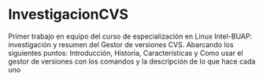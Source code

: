 # InvestigacionCVS
Primer trabajo en equipo del curso de especialización en Linux Intel-BUAP: investigación y resumen del Gestor de versiones CVS. Abarcando los siguientes puntos: Introducción, Historia, Caracteristicas y Como usar el gestor de versiones con los comandos y la descripción de lo que hace cada uno
